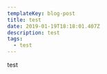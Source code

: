 ```yaml
---
templateKey: blog-post
title: test
date: 2019-01-19T18:18:01.407Z
description: test
tags:
  - test
---
```

test

